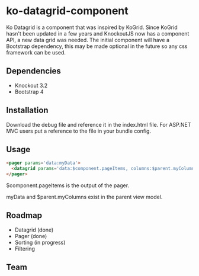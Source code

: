 # ko-datagrid-component
Ko Datagrid is a component that was inspired by KoGrid. Since KoGrid hasn't been updated in a few years and KnockoutJS now has a component API, a new data grid was needed. The initial component will have a Bootstrap dependency, this may be made optional in the future so any css framework can be used.
## Dependencies
* Knockout 3.2
* Bootstrap 4
## Installation
Download the debug file and reference it in the  index.html file. For ASP.NET MVC users put a reference to the file in your bundle config.
## Usage
```html
<pager params='data:myData'>
  <datagrid params='data:$component.pageItems, columns:$parent.myColumns'></datagrid>
</pager>
```
$component.pageItems is the output of the pager. 

myData and $parent.myColumns exist in the parent view model.
## Roadmap
* Datagrid (done)
* Pager (done)
* Sorting (in progress)
* Filtering
## Team
